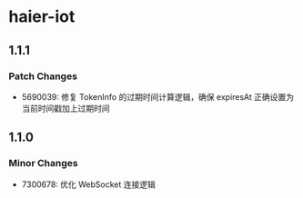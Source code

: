 # haier-iot

## 1.1.1

### Patch Changes

- 5690039: 修复 TokenInfo 的过期时间计算逻辑，确保 expiresAt 正确设置为当前时间戳加上过期时间

## 1.1.0

### Minor Changes

- 7300678: 优化 WebSocket 连接逻辑
